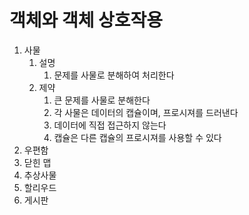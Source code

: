 # 객체와 객체 상호작용

1. 사물
    1. 설명
       1. 문제를 사물로 분해하여 처리한다
    1. 제약
        1. 큰 문제를 사물로 분해한다
        1. 각 사물은 데이터의 캡슐이며, 프로시져를 드러낸다
        1. 데이터에 직접 접근하지 않는다
        1. 캡슐은 다른 캡슐의 프로시져를 사용할 수 있다
1. 우편함
1. 닫힌 맵
1. 추상사물
1. 할리우드
1. 게시판
